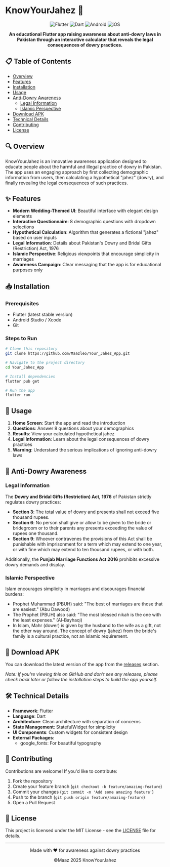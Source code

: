 # KnowYourJahez 📱

<div align="center">
  <img src="https://img.shields.io/badge/Flutter-02569B?style=for-the-badge&logo=flutter&logoColor=white" alt="Flutter"/>
  <img src="https://img.shields.io/badge/Dart-0175C2?style=for-the-badge&logo=dart&logoColor=white" alt="Dart"/>
  <img src="https://img.shields.io/badge/Android-3DDC84?style=for-the-badge&logo=android&logoColor=white" alt="Android"/>
  <img src="https://img.shields.io/badge/iOS-000000?style=for-the-badge&logo=ios&logoColor=white" alt="iOS"/>
</div>

<div align="center">
  <p><strong>An educational Flutter app raising awareness about anti-dowry laws in Pakistan through an interactive calculator that reveals the legal consequences of dowry practices.</strong></p>
</div>



## 📋 Table of Contents

- [Overview](#-overview)
- [Features](#-features)
- [Installation](#-installation)
- [Usage](#-usage)
- [Anti-Dowry Awareness](#-anti-dowry-awareness)
  - [Legal Information](#legal-information)
  - [Islamic Perspective](#islamic-perspective)
- [Download APK](#-download-apk)
- [Technical Details](#-technical-details)
- [Contributing](#-contributing)
- [License](#-license)

## 🔍 Overview

KnowYourJahez is an innovative awareness application designed to educate people about the harmful and illegal practice of dowry in Pakistan. The app uses an engaging approach by first collecting demographic information from users, then calculating a hypothetical "jahez" (dowry), and finally revealing the legal consequences of such practices.

## ✨ Features

- **Modern Wedding-Themed UI**: Beautiful interface with elegant design elements
- **Interactive Questionnaire**: 8 demographic questions with dropdown selections
- **Hypothetical Calculation**: Algorithm that generates a fictional "jahez" based on user inputs
- **Legal Information**: Details about Pakistan's Dowry and Bridal Gifts (Restriction) Act, 1976
- **Islamic Perspective**: Religious viewpoints that encourage simplicity in marriages
- **Awareness Campaign**: Clear messaging that the app is for educational purposes only

## 📥 Installation

### Prerequisites

- Flutter (latest stable version)
- Android Studio / Xcode
- Git

### Steps to Run

```bash
# Clone this repository
git clone https://github.com/Maazleo/Your_Jahez_App.git

# Navigate to the project directory
cd Your_Jahez_App

# Install dependencies
flutter pub get

# Run the app
flutter run
```

## 🚀 Usage

1. **Home Screen**: Start the app and read the introduction
2. **Questions**: Answer 8 questions about your demographics
3. **Results**: View your calculated hypothetical jahez
4. **Legal Information**: Learn about the legal consequences of dowry practices
5. **Warning**: Understand the serious implications of ignoring anti-dowry laws

## 📢 Anti-Dowry Awareness

### Legal Information

The **Dowry and Bridal Gifts (Restriction) Act, 1976** of Pakistan strictly regulates dowry practices:

- **Section 3**: The total value of dowry and presents shall not exceed five thousand rupees.
- **Section 6**: No person shall give or allow to be given to the bride or bridegroom or to their parents any presents exceeding the value of rupees one thousand.
- **Section 9**: Whoever contravenes the provisions of this Act shall be punishable with imprisonment for a term which may extend to one year, or with fine which may extend to ten thousand rupees, or with both.

Additionally, the **Punjab Marriage Functions Act 2016** prohibits excessive dowry demands and display.

### Islamic Perspective

Islam encourages simplicity in marriages and discourages financial burdens:

- Prophet Muhammad (PBUH) said: "The best of marriages are those that are easiest." (Abu Dawood)
- The Prophet (PBUH) also said: "The most blessed nikah is the one with the least expenses." (Al-Bayhaqi)
- In Islam, Mahr (dower) is given by the husband to the wife as a gift, not the other way around. The concept of dowry (jahez) from the bride's family is a cultural practice, not an Islamic requirement.

## 📱 Download APK

You can download the latest version of the app from the [releases](https://github.com/Maazleo/Your_Jahez_App/releases) section.

*Note: If you're viewing this on GitHub and don't see any releases, please check back later or follow the installation steps to build the app yourself.*

## 🛠️ Technical Details

- **Framework**: Flutter
- **Language**: Dart
- **Architecture**: Clean architecture with separation of concerns
- **State Management**: StatefulWidget for simplicity
- **UI Components**: Custom widgets for consistent design
- **External Packages**:
  - google_fonts: For beautiful typography

## 👥 Contributing

Contributions are welcome! If you'd like to contribute:

1. Fork the repository
2. Create your feature branch (`git checkout -b feature/amazing-feature`)
3. Commit your changes (`git commit -m 'Add some amazing feature'`)
4. Push to the branch (`git push origin feature/amazing-feature`)
5. Open a Pull Request

## 📄 License

This project is licensed under the MIT License - see the [LICENSE](LICENSE) file for details.

---

<div align="center">
  <p>Made with ❤️ for awareness against dowry practices</p>
  <p>©Maaz 2025 KnowYourJahez</p>
</div>
